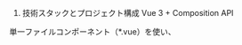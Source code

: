 1. 技術スタックとプロジェクト構成
Vue 3 + Composition API

単一ファイルコンポーネント（*.vue）を使い、<script setup> でロジックを記述。

主要な状態（タイル配列やターン数など）は Composition API の ref/computed を利用してリアクティブに管理。

Vite + TypeScript

超高速なビルド・ホットリロード環境を提供する Vite 上で開発。

TypeScript をフル活用し、Tile 型などを定義して型安全に実装。

コンポーネント構成

App.vue … 画面全体の管理と状態保持（rows/cols、useMatchingGame のインスタンス管理、各種ハンドラ）。

GameControls.vue … 上部の「サイズ変更」「シャッフル」「チラ見」ボタン群。

ボタンのクリックでそれぞれ親コンポーネントにイベントを $emit して通知するだけ。

MatchingBoard.vue … 実際のマッチング盤面を描画するグリッド（display: grid; を利用して行×列を配置）。

子コンポーネント MatchingTile.vue を v-for でループし、1 枚ずつタイル（<div>）を展開。

MatchingTile.vue … タイル 1 枚分の見た目とクリック処理。

props で渡された tile オブジェクトの isRevealed/isMatched に応じて見た目を変更し、クリックで親のメソッドを呼ぶ。

Composable（useMatchingGame.ts）

コアとなるゲームロジックをまとめた “Composable”（再利用可能な関数）。

rows × cols を引数に受け取り、

tiles: Ref<Tile[]>（現在のすべてのタイル配列）

selectTile(tile: Tile)（クリック時のマッチ判定・ターンカウント）

initGame()（新インスタンス生成・シャッフル＋初期化）

isCleared: ComputedRef<boolean>（クリア判定）

moves: ComputedRef<number>（経過ターン数）
…を返す形で実装。これにより「サイズ変更時」「シャッフル時」にまるっと新しいインスタンスを生成し直せる。

2. データフローと再描画の仕組み
App.vue（親） → GameControls（子）

App.vue で保持している rows/cols を GameControls の initRows/initCols にバインド。

GameControls からは @update-size / @shuffle-requested / @peek-requested というカスタムイベントを発火し、App.vue がそれを受け取って状態 (rows/cols, game の再生成など) を更新する。

App.vue（親） → MatchingBoard（子）

rows/cols/game.tiles/game.isCleared/game.moves を Props 経由で渡す。

Props が変わると自動的に子コンポーネントが再描画される。

さらに、<MatchingBoard :key="boardKey" …> のように key を付与しているため、rows/cols の変更や「シャッフルで同じサイズなのに盤面をまるっと新規にする」場合も強制的にアンマウント→再マウントされ、必ず最新の状態が描かれる。

タイル選択の流れ

MatchingBoard 内部の MatchingTile.vue でクリックされたタイル情報を親（App.vue）にコールバックで通知し、

親 → Composable（useMatchingGame 内の selectTile(tile)）を呼び出し、

内部で「2 枚目がクリックされたらマッチ判定 → tiles 配列を更新 → moves を増やす → 1 秒後に裏返し or マッチ済みフラグを立てる」…という流れ。

その結果、tiles の中身が変わると、画面上のタイルも反応して色・数字の表示が自動更新される。

3. 再利用性・拡張性の確保
Composable 化によるロジック分離

useMatchingGame(rows, cols) によって「行数×列数による盤面生成」「シャッフル」「マッチ判定」「ターン数カウント」…をすべてひとまとめに。

もし将来「同じ仕組みで別の画面に埋め込みたい」「テストを書きたい」という要件が出ても、すぐにインポートして使える。

Props/UI は“できるだけプレゼンテーションに専念”

GameControls.vue と MatchingBoard.vue はあくまで「見た目＋親へのイベント通知」に徹し、ロジック中身は持たない。

これにより、「見た目を CSS／レイアウトだけで変えたい」「別のデザインに差し替えたい」といったときもロジックに影響を与えにくい。

キーによる強制再マウント

boardKey（${rows}x${cols}-${timestamp}）を使うことで、

「行数・列数を変えたとき」

「シャッフルでまったく新しい並びにしたいとき」
…に、Vue が古いコンポーネント状態をキャッシュせず、新しいインスタンスに置き換えてくれる。

TypeScript 型定義

Tile 型 ({ id: number; value: number; isRevealed: boolean; isMatched: boolean }) を明示的に定義し、

各コンポーネントの Props でも defineProps<{ … }>() を使って型を付与。

これにより、実装中に「タイポで tile.value の値を取り違えた」などのミスをコンパイル時に検知できる。

4. 全体のコントロールフローまとめ
アプリ起動時

rows = 4, cols = 4（デフォルト）

game = useMatchingGame(4, 4) → 初期タイル 16 枚をシャッフルして game.tiles にセット

ステータスバーは「ターン数 0」「ペア 0/8」、盤面に裏向き 16 枚を描画

サイズ変更（例：6×8）

GameControls から @update-size を受け取る

rows = 6, cols = 8 に更新 → watch([rows,cols]) 内で

game = useMatchingGame(6,8) → タイル 48 枚を新生成＋シャッフル

boardKey も更新 → <MatchingBoard> を強制再マウント

ステータスバーは「ターン数 0」「ペア 0/24」、盤面は裏向き 48 枚

シャッフル

同じサイズのまま GameControls から @shuffle-requested を受け取り、handleShuffle() 内で

game = useMatchingGame(rows,cols) → 新インスタンス・新シャッフル

boardKey 更新 → <MatchingBoard> 再マウント

盤面は同じサイズかつ新ランダム配置、ターン数 0、ペア 0 から再スタート

チラ見

@peek-requested を受け取り、handlePeek() 内で

現在裏向きのタイルすべてを一時的に isRevealed = true にして 1～2 秒後に戻す

マッチ済みタイルは isMatched = true のままなので、常に表向き表示。

タイルを 2 枚めくったとき

MatchingTile.vue から @click イベント → handleSelect(tile) → game.selectTile(tile) を呼び出す。

1 枚目は firstSelected に格納、2 枚目でマッチ判定

成功 → isMatched = true にして緑色をキープ

失敗 → 0.5～1 秒後に両方を isRevealed = false に戻す

判定ごとに moveCount を +1、ステータスバーの「ターン数」が更新

クリア

game.isCleared が true になると、ステータスバー下に「🎉 クリアしました！合計ターン数：○○ 🎉」 を表示。

まとめ
責務の分離

UI（見た目／ボタン配置）は GameControls.vue と MatchingBoard.vue に分担し、

複雑なロジックは useMatchingGame.ts に一本化。

App.vue は各コンポーネント間の「つなぎ役」と、「サイズ変更」「シャッフル」「チラ見」の制御ロジックを持つ。

リアクティブ設計 + キーによる強制再マウント

Composition API の ref/computed を駆使し、

boardKey を更新して Vue に「新しい盤面」として認識させることで、常に正しい状態を描画。

TypeScript による型担保

Tile 型の定義や defineProps でミスをコンパイル時にキャッチしやすくすることで、保守性・可読性を向上。

これらの設計方針により、拡張性・可読性の高い構造を保ちながら、「行×列 を自在に変えられる」「いつでもシャッフルできる」「チラ見でヒントを出せる」「ターン数・ペア数をリアルタイムにトラッキングできる」などの機能を実現しています。